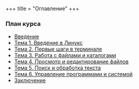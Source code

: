 +++
title = "Оглавление"
+++

### План курса
<!-- ToDo: сделать плашками! -->

*   [Введение](/intro/)
*   [Тема 1. Введение в Линукс](/theme_01/)
*   [Тема 2. Первые шаги в терминале](/theme_02/)
*   [Тема 3. Работа с файлами и каталогами](/theme_03/)
*   [Тема 4. Просмотр и редактирование файлов](/theme_04/)
*   [Тема 5. Поиск и обработка текста](/theme_05/)
*   [Тема 6. Управление программами и системой](/theme_06/)
*   [Заключение](/outro/)
